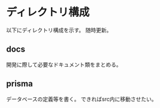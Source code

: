 
# ディレクトリ構成

以下にディレクトリ構成を示す。
随時更新。

## docs

開発に際して必要なドキュメント類をまとめる。

## prisma

データベースの定義等を書く。
できればsrc内に移動させたい。
